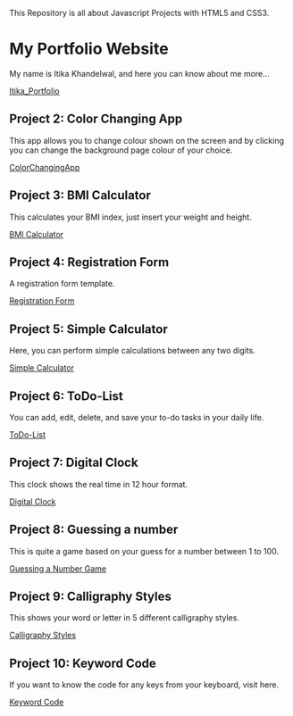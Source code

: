 This Repository is all about Javascript Projects with HTML5 and CSS3.

# My Portfolio Website
My name is Itika Khandelwal, and here you can know about me more...

[Itika_Portfolio](https://itika-portfolio.netlify.app/)

## Project 2: Color Changing App
This app allows you to change colour shown on the screen and by clicking you can change the background page colour of your choice. 

[ColorChangingApp](https://itika-colorchangingapp.netlify.app/)

## Project 3: BMI Calculator 
This calculates your BMI index, just insert your weight and height. 

[BMI Calculator](https://itika-bmicalculator.netlify.app/)

## Project 4: Registration Form
A registration form template.

[Registration Form](https://itika-registrationform.netlify.app/)

## Project 5: Simple Calculator
Here, you can perform simple calculations between any two digits.

[Simple Calculator](https://itika-calculator.netlify.app/)

## Project 6: ToDo-List
You can add, edit, delete, and save your to-do tasks in your daily life. 

[ToDo-List](https://itika-todo-list.netlify.app/)

## Project 7: Digital Clock
This clock shows the real time in 12 hour format. 

[Digital Clock](https://itika-digitalclock.netlify.app/)

## Project 8: Guessing a number
This is quite a game based on your guess for a number between 1 to 100.

[Guessing a Number Game](https://itika-guessingnumbergame.netlify.app/)

## Project 9: Calligraphy Styles
This shows your word or letter in 5 different calligraphy styles.

[Calligraphy Styles](https://itika-calligraphy-styles.netlify.app/)

## Project 10: Keyword Code
If you want to know the code for any keys from your keyboard, visit here. 

[Keyword Code](https://itika-keyword-code.netlify.app/)

